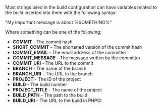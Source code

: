 Most strings used in the build configuration can have variables related to the build inserted into them with the following syntax:

"My important message is about %SOMETHING%"

Where something can be one of the following:


* **COMMIT** - The commit hash
* **SHORT_COMMIT** - The shortened version of the commit hash
* **COMMIT_EMAIL** - The email address of the committer
* **COMMIT_MESSAGE** - The message written by the committer
* **COMMIT_URI** - The URL to the commit
* **BRANCH** - The name of the branch
* **BRANCH_URI** - The URL to the branch
* **PROJECT** - The ID of the project
* **BUILD** - The build number
* **PROJECT_TITLE** - The name of the project
* **BUILD_PATH** - The path to the build
* **BUILD_URI** - The URL to the build in PHPCI